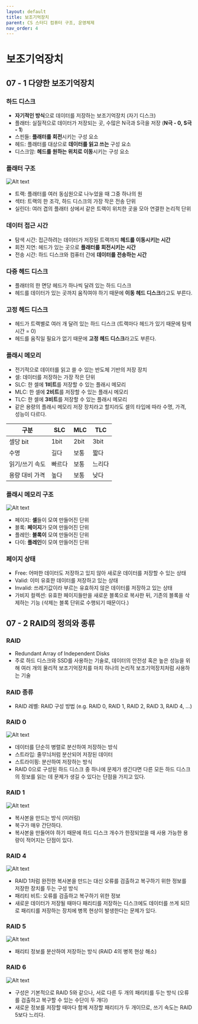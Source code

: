 ```yaml
---
layout: default
title: 보조기억장치
parent: CS 스터디 컴퓨터 구조, 운영체제
nav_order: 4
---
```


# 보조기억장치

## 07 - 1 다양한 보조기억장치

### 하드 디스크
- **자기적인 방식**으로 데이터를 저장하는 보조기억장치 (자기 디스크)
- 플래터: 실질적으로 데이터가 저장되는 곳, 수많은 N극과 S극을 저장 (**N극 - 0, S극 - 1**)
- 스핀들: **플래터를 회전**시키는 구성 요소
- 헤드: 플래터를 대상으로 **데이터를 읽고 쓰는** 구성 요소
- 디스크암: **헤드를 원하는 위치로 이동**시키는 구성 요소

### 플래터 구조

![Alt text](images/image-1.png)

- 트랙: 플래터를 여러 동심원으로 나누었을 때 그중 하나의 원
- 섹터: 트랙의 한 조각, 하드 디스크의 가장 작은 전송 단위
- 실린더: 여러 겹의 플래터 상에서 같은 트랙이 위치한 곳을 모아 연결한 논리적 단위

### 데이터 접근 시간
- 탐색 시간: 접근하려는 데이터가 저장된 트랙까지 **헤드를 이동시키는 시간**
- 회전 지연: 헤드가 있는 곳으로 **플래터를 회전시키는 시간**
- 전송 시간: 하드 디스크와 컴퓨터 간에 **데이터를 전송하는 시간**

### 다중 헤드 디스크
- 플래터의 한 면당 헤드가 하나씩 달려 있는 하드 디스크
- 헤드를 데이터가 있는 곳까지 움직여야 하기 때문에 **이동 헤드 디스크**라고도 부른다.

### 고정 헤드 디스크
- 헤드가 트랙별로 여러 개 달려 있는 하드 디스크 (트랙마다 헤드가 있기 때문에 탐색 시간 = 0)
- 헤드를 움직일 필요가 없기 때문에 **고정 헤드 디스크**라고도 부른다.

### 플래시 메모리
- 전기적으로 데이터를 읽고 쓸 수 있는 반도체 기반의 저장 장치
- 셀: 데이터를 저장하는 가장 작은 단위
- SLC: 한 셀에 **1비트**를 저장할 수 있는 플래시 메모리
- MLC: 한 셀에 **2비트**를 저장할 수 있는 플래시 메모리
- TLC: 한 셀에 **3비트**를 저장할 수 있는 플래시 메모리
- 같은 용량의 플래시 메모리 저장 장치라고 할지라도 셀의 타입에 따라 수명, 가격, 성능이 다르다.

| 구분 | SLC | MLC | TLC |
| --- | --- | --- | --- | 
| 셀당 bit | 1bit | 2bit | 3bit |
| 수명 | 길다 | 보통 | 짧다 |
| 읽기/쓰기 속도 | 빠르다 | 보통 | 느리다 |
| 용량 대비 가격 | 높다 | 보통 | 낮다 |

### 플래시 메모리 구조

![Alt text](images/image.png)

- 페이지: **셀**들이 모여 만들어진 단위
- 블록: **페이지**가 모여 만들어진 단위
- 플레인: **블록이** 모여 만들어진 단위
- 다이: **플레인**이 모여 만들어진 단위

### 페이지 상태
- Free: 어떠한 데이터도 저장하고 있지 않아 새로운 데이터를 저장할 수 있는 상태
- Valid: 이미 유효한 데이터를 저장하고 있는 상태
- Invalid: 쓰레기값이라 부르는 유효하지 않은 데이터를 저장하고 있는 상태
- 가비지 컬렉션: 유효한 페이지들만을 새로운 블록으로 복사한 뒤, 기존의 블록을 삭제하는 기능 (삭제는 블록 단위로 수행되기 때문이다.)

## 07 - 2 RAID의 정의와 종류

### RAID
- Redundant Array of Independent Disks
- 주로 하드 디스크와 SSD를 사용하는 기술로, 데이터의 안전성 혹은 높은 성능을 위해 여러 개의 물리적 보조기억장치를 마치 하나의 논리적 보조기억장치처럼 사용하는 기술

### RAID 종류
- RAID 레벨: RAID 구성 방법 (e.g. RAID 0, RAID 1, RAID 2, RAID 3, RAID 4, ...)

### RAID 0

![Alt text](images/image-2.png)

- 데이터를 단순히 병렬로 분산하여 저장하는 방식
- 스트라입: 줄무늬처럼 분산되어 저장된 데이터
- 스트라이핑: 분산하여 저장하는 방식
- RAID 0으로 구성된 하드 디스크 중 하나에 문제가 생긴다면 다른 모든 하드 디스크의 정보를 읽는 데 문제가 생길 수 있다는 단점을 가지고 있다.

### RAID 1

![Alt text](images/image-3.png)

- 복사본을 만드는 방식 (미러링)
- 복구가 매우 간단하다.
- 복사본을 만들어야 하기 때문에 하드 디스크 개수가 한정되었을 때 사용 가능한 용량이 적어지는 단점이 있다. 

### RAID 4

![Alt text](images/image-4.png)

- RAID 1처럼 완전한 복사본을 만드는 대신 오류를 검출하고 복구하기 위한 정보를 저장한 장치를 두는 구성 방식
- 패리티 비트: 오류를 검출하고 복구하기 위한 정보
- 새로운 데이터가 저장될 때마다 패리티를 저장하는 디스크에도 데이터를 쓰게 되므로 패리티를 저장하는 장치에 병목 현상이 발생한다는 문제가 있다.

### RAID 5

![Alt text](images/image-5.png)

- 패리티 정보를 분산하여 저장하는 방식 (RAID 4의 병목 현상 해소)

### RAID 6

![Alt text](images/image-6.png)

- 구성은 기본적으로 RAID 5와 같으나, 서로 다른 두 개의 패리티를 두는 방식 (오류를 검출하고 복구할 수 있는 수단이 두 개다)
- 새로운 정보를 저장할 때마다 함께 저장할 패리티가 두 개이므로, 쓰기 속도는 RAID 5보다 느리다.



